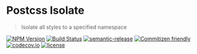 # Postcss Isolate
> Isolate all styles to a specified namespace

[![NPM Version](https://img.shields.io/npm/v/postcss-isolate.svg?style=flat-square)](http://npm.im/postcss-isolate)
[![Build Status](https://travis-ci.org/rodleviton/postcss-isolate.svg?branch=master)](https://travis-ci.org/rodleviton/postcss-isolate)
[![semantic-release](https://img.shields.io/badge/%20%20%F0%9F%93%A6%F0%9F%9A%80-semantic--release-e10079.svg)](https://github.com/rodleviton/postcss-isolate)
[![Commitizen friendly](https://img.shields.io/badge/commitizen-friendly-brightgreen.svg)](http://commitizen.github.io/cz-cli/)
[![codecov.io](https://codecov.io/github/rodleviton/postcss-isolate/coverage.svg?branch=master)](https://codecov.io/github/rodleviton/postcss-isolate?branch=master)
[![license](https://img.shields.io/github/license/mashape/apistatus.svg?maxAge=2592000)]()